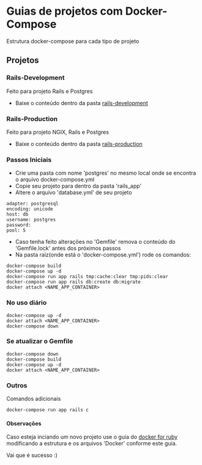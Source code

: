 # Guias de projetos com Docker-Compose
Estrutura docker-compose para cada tipo de projeto

## Projetos
### Rails-Development
Feito para projeto Rails e Postgres
* Baixe o conteúdo dentro da pasta [rails-development](https://github.com/marcioJesus/docker-guides/tree/master/rails-development)

### Rails-Production
Feito para projeto NGIX, Rails e Postgres
* Baixe o conteúdo dentro da pasta [rails-production](https://github.com/marcioJesus/docker-guides/tree/master/rails-production)

### Passos Iniciais
* Crie uma pasta com nome 'postgres' no mesmo local onde se encontra o arquivo docker-compose.yml
* Copie seu projeto para dentro da pasta 'rails_app'
* Altere o arquivo 'database.yml' de seu projeto
```
adapter: postgresql
encoding: unicode
host: db
username: postgres
password:
pool: 5
```
* Caso tenha feito alterações no 'Gemfile' remova o conteúdo do 'Gemfile.lock' antes dos próximos passos
* Na pasta raiz(onde está o 'docker-compose.yml') rode os comandos:
```
docker-compose build
docker-compose up -d
docker-compose run app rails tmp:cache:clear tmp:pids:clear
docker-compose run app rails db:create db:migrate
docker attach <NAME_APP_CONTAINER>
```
### No uso diário
```
docker-compose up -d
docker attach <NAME_APP_CONTAINER>
docker-compose down
```
### Se atualizar o Gemfile
```
docker-compose down
docker-compose build
docker-compose up -d
docker attach <NAME_APP_CONTAINER>
```
### Outros
Comandos adicionais
```
docker-compose run app rails c
```
#### Observações
Caso esteja inciando um novo projeto use o guia do [docker for ruby](https://docs.docker.com/compose/rails/) modificando a estrutura e os arquivos 'Docker' conforme este guia.

Vai que é sucesso :)